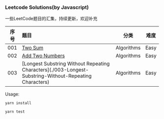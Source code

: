 ### Leetcode Solutions(by Javascript)

一些LeetCode题目的汇集，持续更新，欢迎补充

|序号|题目|分类|难度|
|:-:|:-|:-: | :-: |
|001|[Two Sum](./001-Two-Sum)|Algorithms|Easy|
|002|[Add Two Numbers](./002-Add-Two-Numbers)|Algorithms|Easy|
|003|[Longest Substring Without Repeating Characters](./003-Longest-Substring-Without-Repeating Characters)|Algorithms|Easy|

Usage:

`yarn install`

`yarn test`
